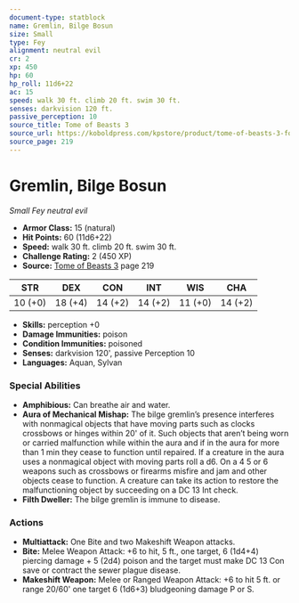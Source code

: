 ```yaml
---
document-type: statblock
name: Gremlin, Bilge Bosun
size: Small
type: Fey
alignment: neutral evil
cr: 2
xp: 450
hp: 60
hp_roll: 11d6+22
ac: 15
speed: walk 30 ft. climb 20 ft. swim 30 ft.
senses: darkvision 120 ft. 
passive_perception: 10
source_title: Tome of Beasts 3
source_url: https://koboldpress.com/kpstore/product/tome-of-beasts-3-for-5th-edition/
source_page: 219
---
```


# Gremlin, Bilge Bosun

*Small* *Fey* *neutral evil*

- **Armor Class:** 15 (natural)
- **Hit Points:** 60 (11d6+22)
- **Speed:** walk 30 ft. climb 20 ft. swim 30 ft.
- **Challenge Rating:** 2 (450 XP)
- **Source:** [Tome of Beasts 3](https://koboldpress.com/kpstore/product/tome-of-beasts-3-for-5th-edition/) page 219

| STR | DEX | CON | INT | WIS | CHA |
| --- | --- | --- | --- | --- | --- |
| 10 (+0) | 18 (+4) | 14 (+2) | 14 (+2) | 11 (+0) | 14 (+2) |

- **Skills:** perception +0
- **Damage Immunities:** poison
- **Condition Immunities:** poisoned
- **Senses:** darkvision 120', passive Perception 10
- **Languages:** Aquan, Sylvan

### Special Abilities

- **Amphibious:** Can breathe air and water.
- **Aura of Mechanical Mishap:** The bilge gremlin’s presence interferes with nonmagical objects that have moving parts such as clocks crossbows or hinges within 20' of it. Such objects that aren’t being worn or carried malfunction while within the aura and if in the aura for more than 1 min they cease to function until repaired. If a creature in the aura uses a nonmagical object with moving parts roll a d6. On a 4 5 or 6 weapons such as crossbows or firearms misfire and jam and other objects cease to function. A creature can take its action to restore the malfunctioning object by succeeding on a DC 13 Int check.
- **Filth Dweller:** The bilge gremlin is immune to disease.

### Actions

- **Multiattack:** One Bite and two Makeshift Weapon attacks.
- **Bite:** Melee Weapon Attack: +6 to hit, 5 ft., one target, 6 (1d4+4) piercing damage + 5 (2d4) poison and the target must make DC 13 Con save or contract the sewer plague disease.
- **Makeshift Weapon:** Melee or Ranged Weapon Attack: +6 to hit 5 ft. or range 20/60' one target 6 (1d6+3) bludgeoning damage P or S.
